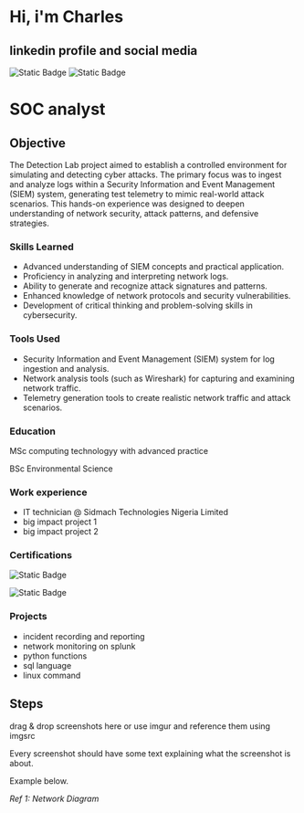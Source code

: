 # Hi, i'm Charles
## linkedin profile and social media 

![Static Badge](https://img.shields.io/badge/Charles%20Edosa-blue?style=plastic&logo=Linkedin&logoColor=blue&labelColor=white&color=blue&link=https%3A%2F%2Fwww.linkedin.com%2Fin%2Foverjoy%2F)
![Static Badge](https://img.shields.io/badge/overjoycharles-blue?style=flat-square&logo=twitter&logoColor=blue&labelColor=white&color=blue&link=https%3A%2F%2Ftwitter.com%2Foverjoycharles)

# SOC analyst

## Objective

The Detection Lab project aimed to establish a controlled environment for simulating and detecting cyber attacks. The primary focus was to ingest and analyze logs within a Security Information and Event Management (SIEM) system, generating test telemetry to mimic real-world attack scenarios. This hands-on experience was designed to deepen understanding of network security, attack patterns, and defensive strategies.


### Skills Learned

- Advanced understanding of SIEM concepts and practical application.
- Proficiency in analyzing and interpreting network logs.
- Ability to generate and recognize attack signatures and patterns.
- Enhanced knowledge of network protocols and security vulnerabilities.
- Development of critical thinking and problem-solving skills in cybersecurity.
  

### Tools Used

- Security Information and Event Management (SIEM) system for log ingestion and analysis.
- Network analysis tools (such as Wireshark) for capturing and examining network traffic.
- Telemetry generation tools to create realistic network traffic and attack scenarios.
  
### Education
MSc computing technologyy with advanced practice

BSc Environmental Science

### Work experience
- IT technician @ Sidmach Technologies Nigeria Limited
- big impact project 1
- big impact project 2

### Certifications
![Static Badge](https://img.shields.io/badge/CC-%20GREEN?style=for-the-badge&logo=ISC2&logoColor=black&labelColor=white&color=green&link=https%3A%2F%2Fwww.credly.com%2Fbadges%2Fd01af4b9-1060-42cb-b06f-a3270013d38b%2Flinked_in_profile)

![Static Badge](https://img.shields.io/badge/Google%20cybersecurity%20professional%20certificate-%20GREEN?style=for-the-badge&labelColor=white&color=green&link=https%3A%2F%2Fwww.credly.com%2Fbadges%2F0c29d6a2-c7b8-4528-9a03-c35f5d4ed5c8%2Flinked_in_profile)



### Projects
- incident recording and reporting
- network monitoring on splunk
- python functions
- sql language
- linux command

## Steps
drag & drop screenshots here or use imgur and reference them using imgsrc

Every screenshot should have some text explaining what the screenshot is about.

Example below.

*Ref 1: Network Diagram*

